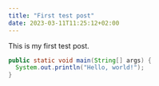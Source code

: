 ```yaml
---
title: "First test post"
date: 2023-03-11T11:25:12+02:00
---
```


This is my first test post.

```java
public static void main(String[] args) {
  System.out.println("Hello, world!");
}
```

